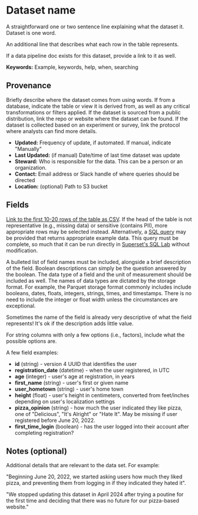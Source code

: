 # Dataset name

A straightforward one or two sentence line explaining what the dataset it. Dataset is one word.

An additional line that describes what each row in the table represents.

If a data pipeline doc exists for this dataset, provide a link to it as well.

**Keywords:** Example, keywords, help, when, searching

## Provenance

Briefly describe where the dataset comes from using words. If from a database, indicate the table or view it is derived from, as well as any critical transformations or filters applied. If the dataset is sourced from a public distribution, link the repo or website where the dataset can be found. If the dataset is collected based on an experiment or survey, link the protocol where analysts can find more details.

* **Updated:** Frequency of update, if automated. If manual, indicate "Manually"
* **Last Updated:** (if manual) Date/time of last time dataset was update
* **Steward:** Who is responsible for the data. This can be a person or an organization.
* **Contact:** Email address or Slack handle of where queries should be directed
* **Location:** (optional) Path to S3 bucket

## Fields

[Link to the first 10-20 rows of the table as CSV](http://www.example.com/dataset.csv). If the head of the table is not representative (e.g., missing data) or sensitive (contains PII), more appropriate rows may be selected instead. Alternatively, a [SQL query](http://www.example.com/dataset.sql) may be provided that returns appropriate example data. This query must be complete, so much that it can be run directly in [Superset's SQL Lab](https://superset.cdssandbox.xyz/sqllab/) without modification.

A bulleted list of field names must be included, alongside a brief description of the field. Boolean descriptions can simply be the question answered by the boolean. The data type of a field and the unit of measurement should be included as well. The names of data types are dictated by the storage format. For example, the Parquet storage format commonly includes include booleans, dates, floats, integers, strings, times, and timestamps. There is no need to include the integer or float width unless the circumstances are exceptional. 

Sometimes the name of the field is already very descriptive of what the field represents! It's ok if the description adds little value.

For string columns with only a few options (i.e., factors), include what the possible options are.

A few field examples:

* **id** (string) - version 4 UUID that identifies the user
* **registration_date** (datetime) - when the user registered, in UTC
* **age** (integer) - user's age at registration, in years
* **first_name** (string) - user's first or given name
* **user_hometown** (string) - user's home town
* **height** (float) - user's height in centimeters, converted from feet/inches depending on user's localization settings
* **pizza_opinion** (string) - how much the user indicated they like pizza, one of "Delicious", "It's Alright" or "Hate It". May be missing if user registered before June 20, 2022.
* **first_time_login** (boolean) - has the user logged into their account after completing registration?


## Notes (optional)

Additional details that are relevant to the data set. For example:

"Beginning June 20, 2022, we started asking users how much they liked pizza, and preventing them from logging in if they indicated they hated it".

"We stopped updating this dataset in April 2024 after trying a poutine for the first time and deciding that there was no future for our pizza-based website."